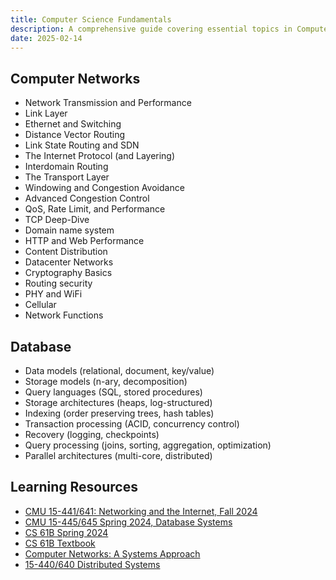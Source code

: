 ```yaml
---
title: Computer Science Fundamentals
description: A comprehensive guide covering essential topics in Computer Networks and Database Systems
date: 2025-02-14
---
```


## Computer Networks

- Network Transmission and Performance
- Link Layer
- Ethernet and Switching
- Distance Vector Routing
- Link State Routing and SDN
- The Internet Protocol (and Layering)
- Interdomain Routing
- The Transport Layer
- Windowing and Congestion Avoidance
- Advanced Congestion Control
- QoS, Rate Limit, and Performance
- TCP Deep-Dive
- Domain name system
- HTTP and Web Performance
- Content Distribution
- Datacenter Networks
- Cryptography Basics
- Routing security
- PHY and WiFi
- Cellular
- Network Functions

## Database

- Data models (relational, document, key/value)
- Storage models (n-ary, decomposition)
- Query languages (SQL, stored procedures)
- Storage architectures (heaps, log-structured)
- Indexing (order preserving trees, hash tables)
- Transaction processing (ACID, concurrency control)
- Recovery (logging, checkpoints)
- Query processing (joins, sorting, aggregation, optimization)
- Parallel architectures (multi-core, distributed)

## Learning Resources

- [CMU 15-441/641: Networking and the Internet, Fall 2024](https://psteenkiste.github.io/nets-fa24/)
- [CMU 15-445/645 Spring 2024, Database Systems](https://15445.courses.cs.cmu.edu/spring2024/)
- [CS 61B Spring 2024](https://sp24.datastructur.es/)
- [CS 61B Textbook](https://cs61b-2.gitbook.io/cs61b-textbook)
- [Computer Networks: A Systems Approach](https://book.systemsapproach.org/index.html)
- [15-440/640 Distributed Systems](https://www.andrew.cmu.edu/course/15-440/)
